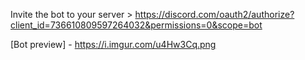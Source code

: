 Invite the bot to your server >
https://discord.com/oauth2/authorize?client_id=736610809597264032&permissions=0&scope=bot

[Bot preview] - https://i.imgur.com/u4Hw3Cq.png


